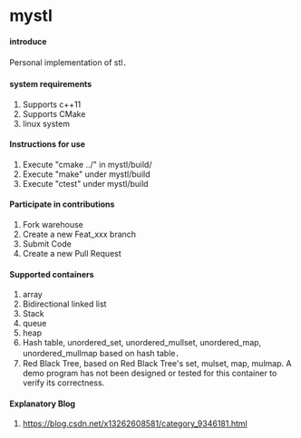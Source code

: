 # mystl

#### introduce
Personal implementation of stl．

#### system requirements

1.  Supports c++11
2.  Supports CMake
3.  linux system

#### Instructions for use

1.  Execute "cmake ../" in mystl/build/
2.  Execute "make" under mystl/build
3.  Execute "ctest" under mystl/build

#### Participate in contributions

1.  Fork warehouse
2.  Create a new Feat_xxx branch
3.  Submit Code
4.  Create a new Pull Request


#### Supported containers

1.  array
2.  Bidirectional linked list
3.  Stack
4.  queue
5.  heap
6.  Hash table, unordered_set, unordered_mullset, unordered_map, unordered_mullmap based on hash table．
7.  Red Black Tree, based on Red Black Tree's set, mulset, map, mulmap. A demo program has not been designed or tested for this container to verify its correctness.

#### Explanatory Blog
1.  https://blog.csdn.net/x13262608581/category_9346181.html
